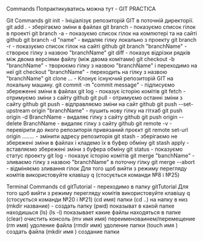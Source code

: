 Commands Попрактикуватись можна тут - GIT PRACTICA

Git Commands git init - Ініціалізує репозиторій GIT в поточній директорії. git
add . - зберігаємо зміни в файлах git branch - показуємо список гілок в проекті
git branch -a - показуємо список гілок на компютері та на сайті github git
branch -d "name" - видаляє гілку локально з проекту git branch -r - показуємо
список гілок на сайті github git branch "branchName" - створює гілку з назвою
"branchName" git diff - показує відрізки рядків між двома версіями файлу (між
двома комітами) git checkout -b "branchName" - творюємо гілку з назвою
"branchName" і переходимо на неї git checkout "branchName" - переходить на гілку
з назвою "branchName" git clone ... - Клонує існуючий репозиторій GIT на
локальну машину. git commit -m "commit message" - підписуємо збереженні зміни в
файлах git log - показує історію комітів git fetch - отримуємо зміни з сайту
github git pull - отримуємо останні зміни з сайту github git push - відправляємо
зміни на сайт github git push --set-upstream origin "branchName" - пушить нову
гілку на гітхаб git push origin -d BranchName - видаляє гілку з сайту github git
push origin --delete BranchName - видаляє гілку з сайту github git remote -v -
перевірити до якого репозиторія привязаний проєкт git remote set-url origin
........ - змінити адресу репозиторія git stash - зберігаємо не збережені зміни
в файлах і кладемо їх в буфер обміну git stash apply - вставляємо збережені
зміни з буфера обміну git status - показуємо статус проекту git log - показує
історію комітів git merge "banchName" - зливаємо гілку з назвою "branchName" в
поточну гілку git merge --abort - відміняємо зливання гілок Для того щоб вийти з
режиму перегляду комітів використовуйте клавішу q (стосується команди №8 і №25)

Terminal Commands cd gitTutorial - переходимо в папку gitTutorial Для того щоб
вийти з режиму перегляду комітів використовуйте клавішу q (стосується команди
№20 і №21) (cd имя) папки (cd ..) на напку в низ (mkdir название) - создать
папку (pwd) показыват в какой папке находишься (ls) (ls -l) показывает какие
файлы находяться в папке (clear) очистить консоль (mv имя имя)
переименоваинем/перемещение (rm имя) удоление файла (rmdir имя) удоление папки
(touch имя ) создать файла (mkdir имя ) создание папки
